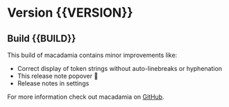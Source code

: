 # Version {{VERSION}}
## Build {{BUILD}}

This build of macadamia contains minor improvements like:

- Correct display of token strings without auto-linebreaks or hyphenation
- This release note popover 🎉
- Release notes in settings

For more information check out macadamia on [GitHub](https://github.com/zeugmaster/macadamia).

